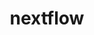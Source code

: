 ---
title: "nextflow"
layout: cache
categories: [package, develop-2023-05-21]
meta: {"versions": ["22.10.4"], "compilers": ["gcc@=7.3.1"], "oss": ["amzn2"], "platforms": ["linux"], "targets": ["aarch64", "neoverse_n1", "x86_64_v3"], "stacks": ["aws-isc", "aws-isc-aarch64", "root"], "num_specs": 3, "num_specs_by_stack": {"aws-isc-aarch64": 2, "root": 3, "aws-isc": 1}}
spec_details: [{"hash": "p47knjw6q6pnzy4436blb6opnwbkgacm", "compiler": "gcc@=7.3.1", "versions": ["22.10.4"], "os": "amzn2", "platform": "linux", "target": "aarch64", "variants": ["build_system=generic"], "stacks": ["aws-isc-aarch64", "root"], "size": "-", "tarball": "https://binaries.spack.io/develop-2023-05-21/build_cache/linux-amzn2-aarch64/gcc-7.3.1/nextflow-22.10.4/linux-amzn2-aarch64-gcc-7.3.1-nextflow-22.10.4-p47knjw6q6pnzy4436blb6opnwbkgacm.spack"}, {"hash": "yi5rcbg3gkyullwu5ey4nezbu46zyj7o", "compiler": "gcc@=7.3.1", "versions": ["22.10.4"], "os": "amzn2", "platform": "linux", "target": "neoverse_n1", "variants": ["build_system=generic"], "stacks": ["aws-isc-aarch64", "root"], "size": "-", "tarball": "https://binaries.spack.io/develop-2023-05-21/build_cache/linux-amzn2-neoverse_n1/gcc-7.3.1/nextflow-22.10.4/linux-amzn2-neoverse_n1-gcc-7.3.1-nextflow-22.10.4-yi5rcbg3gkyullwu5ey4nezbu46zyj7o.spack"}, {"hash": "tlz7w7dh4u5owdztfdr5q2c3lwxcnvyk", "compiler": "gcc@=7.3.1", "versions": ["22.10.4"], "os": "amzn2", "platform": "linux", "target": "x86_64_v3", "variants": ["build_system=generic"], "stacks": ["aws-isc", "root"], "size": "-", "tarball": "https://binaries.spack.io/develop-2023-05-21/build_cache/linux-amzn2-x86_64_v3/gcc-7.3.1/nextflow-22.10.4/linux-amzn2-x86_64_v3-gcc-7.3.1-nextflow-22.10.4-tlz7w7dh4u5owdztfdr5q2c3lwxcnvyk.spack"}]
---